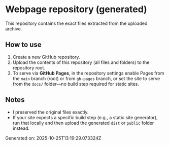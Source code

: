 
# Webpage repository (generated)

This repository contains the exact files extracted from the uploaded archive.

## How to use
1. Create a new GitHub repository.
2. Upload the contents of this repository (all files and folders) to the repository root.
3. To serve via **GitHub Pages**, in the repository settings enable Pages from the `main` branch (root) or from `gh-pages` branch, or set the site to serve from the `docs/` folder—no build step required for static sites.

## Notes
- I preserved the original files exactly.
- If your site expects a specific build step (e.g., a static site generator), run that locally and then upload the generated `dist` or `public` folder instead.

Generated on: 2025-10-25T13:19:29.073324Z
